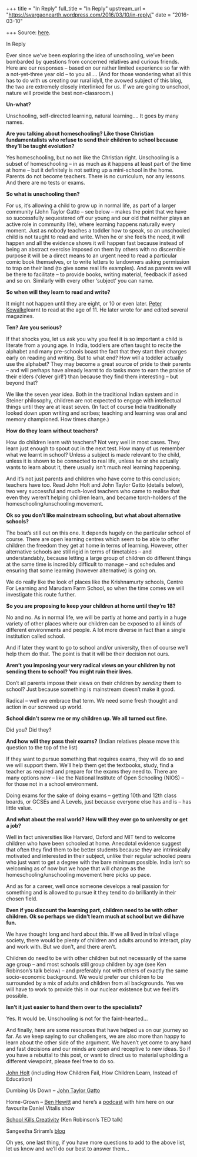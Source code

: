 +++
title = "In Reply"
full_title = "In Reply"
upstream_url = "https://svargaonearth.wordpress.com/2016/03/10/in-reply/"
date = "2016-03-10"

+++
Source: [here](https://svargaonearth.wordpress.com/2016/03/10/in-reply/).

In Reply

Ever since we’ve been exploring the idea of unschooling, we’ve been bombarded by questions from concerned relatives and curious friends. Here are our responses – based on our rather limited experience so far with a not-yet-three year old – to you all…. (And for those wondering what all this has to do with us creating our rural idyll, the avowed subject of this blog, the two are extremely closely interlinked for us.
If we are going to unschool, nature will provide the best non-classroom.)

**Un-what?**

Unschooling, self-directed learning, natural learning…. It goes by many names.

**Are you talking about homeschooling? Like those Christian fundamentalists who refuse to send their children to school because they’ll be taught evolution?**

Yes homeschooling, but no not like the Christian right. Unschooling is a subset of homeschooling – in as much as it happens at least part of the time at home – but it definitely is not setting up a mini-school in the home. Parents do not become teachers. There is no curriculum, nor any lessons. And there are no tests or exams.

**So what is unschooling then?**

For us, it’s allowing a child to grow up in normal life, as part of a larger community (John Taylor Gatto – see below – makes the point that we have so successfully sequestered off our young and our old that neither plays an active role in community life), where learning happens naturally every moment. Just as nobody teaches a toddler how to speak, so an unschooled child is not taught to read and write. When he or she feels the need, it will happen and all the evidence shows it will happen fast because instead of being an abstract exercise imposed on them by others with no discernible purpose it will be a direct means to an urgent need to read a particular comic book themselves, or to write letters to landowners asking permission to trap on their land (to give some real life examples). And as parents we will be there to facilitate – to provide books, writing material, feedback if asked and so on. Similarly with every other ‘subject’ you can name.

**So when will they learn to read and write?**

It might not happen until they are eight, or 10 or even later. [Peter Kowalke](https://en.wikipedia.org/wiki/Peter_Kowalke)learnt to read at the age of 11. He later wrote for and edited several magazines.

**Ten? Are you serious?**

If that shocks you, let us ask you why you feel it is so important a child is literate from a young age. In India, toddlers are often taught to recite the alphabet and many pre-schools boast the fact that they start their charges early on reading and writing. But to what end? How will a toddler actually use the alphabet? They may become a great source of pride to their parents – and will perhaps have already learnt to do tasks more to earn the praise of their elders (‘clever girl!’) than because they find them interesting – but beyond that?

We like the seven year idea. Both in the traditional Indian system and in Steiner philosophy, children are not expected to engage with intellectual things until they are at least seven. (In fact of course India traditionally looked down upon writing and scribes; teaching and learning was oral and memory championed. How times change.)

**How do they learn without teachers?**

How do children learn *with* teachers? Not very well in most cases. They learn just enough to spout out in the next test. How many of us remember what we learnt in school? Unless a subject is made relevant to the child, unless it is shown to be connected to real life, unless he or she actually wants to learn about it, there usually isn’t much real learning happening.

And it’s not just parents and children who have come to this conclusion; teachers have too. Read John Holt and John Taylor Gatto (details below), two very successful and much-loved teachers who came to realise that even they weren’t helping children learn, and became torch-holders of the homeschooling/unschooling movement.

**Ok so you don’t like mainstream schooling, but what about alternative schools?**

The boat’s still out on this one. It depends hugely on the particular school of course. There are open learning centres which seem to be able to offer children the freedom they get at home in terms of learning. However, other alternative schools are still rigid in terms of timetables – and understandably, because letting a large group of children do different things at the same time is incredibly difficult to manage – and schedules and ensuring that some learning (however alternative) is going on.

We do really like the look of places like the Krishnamurty schools, Centre For Learning and Marudam Farm School, so when the time comes we will investigate this route further.

**So you are proposing to keep your children at home until they’re 18?**

No and no. As in normal life, we will be partly at home and partly in a huge variety of other places where our children can be exposed to all kinds of different environments and people. A lot more diverse in fact than a single institution called school.

And if later they want to go to school and/or university, then of course we’ll help them do that. The point is that it will be their decision not ours.

**Aren’t you imposing your very radical views on your children by not sending them to school? You might ruin their lives.**

Don’t all parents impose their views on their children by *sending* them to school? Just because something is mainstream doesn’t make it good.

Radical – well we embrace that term. We need some fresh thought and action in our screwed up world.

**School didn’t screw me or my children up. We all turned out fine.**

Did you? Did they?

**And how will they pass their exams?** (Indian relatives please move this question to the top of the list)

If they want to pursue something that requires exams, they will do so and we will support them. We’ll help them get the textbooks, study, find a teacher as required and prepare for the exams they need to. There are many options now – like the National Institute of Open Schooling (NIOS) – for those not in a school environment.

Doing exams for the sake of doing exams – getting 10th and 12th class boards, or GCSEs and A Levels, just because everyone else has and is – has little value.

**And what about the real world? How will they ever go to university or get a job?**

Well in fact universities like Harvard, Oxford and MIT tend to welcome children who have been schooled at home. Anecdotal evidence suggest that often they find them to be better students because they are intrinsically motivated and interested in their subject, unlike their regular schooled peers who just want to get a degree with the bare minimum possible. India isn’t so welcoming as of now but we hope that will change as the homeschooling/unschooling movement here picks up pace.

And as for a career, well once someone develops a real passion for something and is allowed to pursue it they tend to do brilliantly in their chosen field.

**Even if you discount the learning part, children need to be with other children. Ok so perhaps we didn’t learn much at school but we did have fun.**

We have thought long and hard about this. If we all lived in tribal village society, there would be plenty of children and adults around to interact, play and work with. But we don’t, and there aren’t.

Children do need to be with other children but not necessarily of the same age group – and most schools still group children by age (see Ken Robinson’s talk below) – and preferably not with others of exactly the same socio-economic background. We would prefer our children to be surrounded by a mix of adults and children from all backgrounds. Yes we will have to work to provide this in our nuclear existence but we feel it’s possible.

**Isn’t it just easier to hand them over to the specialists?**

Yes. It would be. Unschooling is not for the faint-hearted…

And finally, here are some resources that have helped us on our journey so far. As we keep saying to our challengers, we are also more than happy to learn about the other side of the argument. We haven’t yet come to any hard and fast decisions and our minds are open and receptive to new ideas. So if you have a rebuttal to this post, or want to direct us to material upholding a different viewpoint, please feel free to do so.

[John Holt](https://en.wikipedia.org/wiki/John_Holt_(educator)) (including How Children Fail, How Children Learn, Instead of Education)

Dumbing Us Down – [John Taylor Gatto](https://en.wikipedia.org/wiki/John_Taylor_Gatto)

Home-Grown – [Ben Hewitt](http://benhewitt.net/) and here’s a [podcast](http://www.danielvitalis.com/rewild-yourself-podcast/ben-hewitt-on-unschooling-ourselves-and-our-children) with him here on our favourite Daniel Vitalis show

[School Kills Creativity](https://www.youtube.com/watch?v=y2Nz2X0AEXw) (Ken Robinson’s TED talk)

Sangeetha Sriram’s [blog](http://sangeethasriram.blogspot.in/)

Oh yes, one last thing, if you have more questions to add to the above list, let us know and we’ll do our best to answer them…
